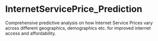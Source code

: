 # InternetServicePrice_Prediction
Comprehensive predictive analysis on how Internet Service Prices vary across different geographics, demographics etc. for improved internet access and affordability.
